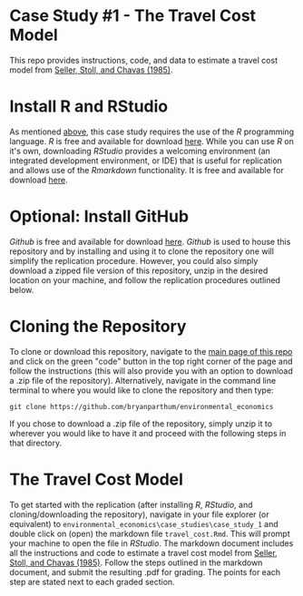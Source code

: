 # Case Study #1 - The Travel Cost Model
This repo provides instructions, code, and data to estimate a travel cost model from [Seller, Stoll, and Chavas (1985)](https://bryanparthum.github.io/environmental_economics/case_studies/case_study_1/papers/Seller_et_al_1985_LandEcon-travel_cost.pdf).

# Install R and RStudio
As mentioned [above](#requirements), this case study requires the use of the *R* programming language. *R* is free and available for download [here](https://www.r-project.org/). While you can use *R* on it's own, downloading *RStudio* provides a welcoming environment (an integrated development environment, or IDE) that is useful for replication and allows use of the *Rmarkdown* functionality. It is free and available for download [here](https://www.rstudio.com/products/rstudio/).

# Optional: Install GitHub
*Github* is free and available for download [here](https://github.com/git-guides/install-git). *Github* is used to house this repository and by installing and using it to clone the repository one will simplify the replication procedure. However, you could also simply download a zipped file version of this repository, unzip in the desired location on your machine, and follow the replication procedures outlined below.

# Cloning the Repository
To clone or download this repository, navigate to the [main page of this repo](https://github.com/bryanparthum/environmental_economics) and click on the green "code" button in the top right corner of the page and follow the instructions (this will also provide you with an option to download a .zip file of the repository). Alternatively, navigate in the command line terminal to where you would like to clone the repository and then type: 

```
git clone https://github.com/bryanparthum/environmental_economics
```

If you chose to download a .zip file of the repository, simply unzip it to wherever you would like to have it and proceed with the following steps in that directory.

# The Travel Cost Model 
To get started with the replication (after installing *R*, *RStudio*, and cloning/downloading the repository), navigate in your file explorer (or equivalent) to `environmental_economics\case_studies\case_study_1` and double click on (open) the markdown file `travel_cost.Rmd`. This will prompt your machine to open the file in *RStudio*. The markdown document includes all the instructions and code to estimate a travel cost model from [Seller, Stoll, and Chavas (1985)](https://bryanparthum.github.io/environmental_economics/case_studies/case_study_1/Seller_et_al_1985_LandEcon-travel_cost.pdf). Follow the steps outlined in the markdown document, and submit the resulting .pdf for grading. The points for each step are stated next to each graded section.

